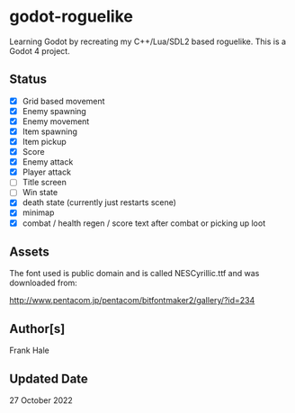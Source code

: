 # godot-roguelike

Learning Godot by recreating my C++/Lua/SDL2 based roguelike. This is a Godot 4
project.

## Status

- [x] Grid based movement  
- [x] Enemy spawning  
- [x] Enemy movement  
- [x] Item spawning  
- [x] Item pickup  
- [x] Score  
- [x] Enemy attack
- [x] Player attack
- [ ] Title screen
- [ ] Win state
- [x] death state (currently just restarts scene)
- [x] minimap
- [x] combat / health regen / score text after combat or picking up loot

## Assets

The font used is public domain and is called NESCyrillic.ttf and was downloaded
from:

<http://www.pentacom.jp/pentacom/bitfontmaker2/gallery/?id=234>

## Author[s]

Frank Hale

## Updated Date

27 October 2022

